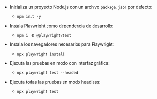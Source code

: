 - Inicializa un proyecto Node.js con un archivo `package.json` por defecto:
  - `npm init -y`

- Instala Playwright como dependencia de desarrollo:
  - `npm i -D @playwright/test`

- Instala los navegadores necesarios para Playwright:
  - `npx playwright install`

- Ejecuta las pruebas en modo con interfaz gráfica:
  - `npx playwright test --headed`

- Ejecuta todas las pruebas en modo headless:
  - `npx playwright test`